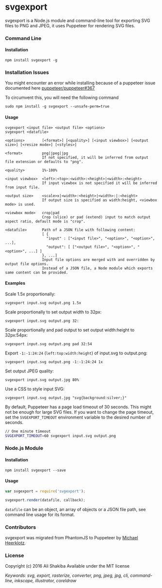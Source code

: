 # svgexport

svgexport is a Node.js module and command-line tool for exporting SVG files to PNG and JPEG, it uses Puppeteer for rendering SVG files.

### Command Line

#### Installation
```
npm install svgexport -g
```

### Installation Issues
You might encounter an error while installing because of a puppeteer issue documented here
[puppeteer/puppeteer#367](https://github.com/puppeteer/puppeteer/issues/367)

To circumvent this, you will need the following command
```
sudo npm install -g svgexport --unsafe-perm=true
```

#### Usage
```usage
svgexport <input file> <output file> <options>
svgexport <datafile>

<options>        [<format>] [<quality>] [<input viewbox>] [<output size>] [<resize mode>] [<styles>]

<format>         png|jpeg|jpg
                 If not specified, it will be inferred from output file extension or defaults to "png".

<quality>        1%-100%

<input viewbox>  <left>:<top>:<width>:<height>|<width>:<height>
                 If input viewbox is not specified it will be inferred from input file.

<output size>    <scale>x|<width>:<height>|<width>:|:<height>
                 If output size is specified as width:height, <viewbox mode> is used.

<viewbox mode>   crop|pad
                 Crop (slice) or pad (extend) input to match output aspect ratio, default mode is "crop".

<datafile>       Path of a JSON file with following content:
                 [ {
                   "input" : ["<input file>", "<option>", "<option>", ...],
                   "output": [ ["<output file>", "<option>", "<option>", ...] ]
                 }, ...]
                 Input file options are merged with and overridden by output file options.
                 Instead of a JSON file, a Node module which exports same content can be provided.
```

#### Examples

Scale 1.5x proportionally:
```
svgexport input.svg output.png 1.5x
```

Scale proportionally to set output width to 32px:
```
svgexport input.svg output.png 32:
```

Scale proportionally and pad output to set output width:height to 32px:54px:
```
svgexport input.svg output.png pad 32:54
```

Export `-1:-1:24:24` (`left:top:width:height`) of input.svg to output.png:
```
svgexport input.svg output.png -1:-1:24:24 1x
```

Set output JPEG quality:
```
svgexport input.svg output.jpg 80%
```

Use a CSS to style input SVG:
```
svgexport input.svg output.jpg "svg{background:silver;}"
```

By default, Puppeteer has a page load timeout of 30 seconds. This might not be
enough for large SVG files. If you want to change the page timeout, set the
`SVGEXPORT_TIMEOUT` environment variable to the desired number of seconds.
```bash
// One minute timeout
SVGEXPORT_TIMEOUT=60 svgexport input.svg output.png
```

### Node.js Module

#### Installation
```
npm install svgexport --save
```

#### Usage

```javascript
var svgexport = require('svgexport');

svgexport.render(datafile, callback);
```
`datafile` can be an object, an array of objects or a JSON file path, see command line usage for its format.

### Contributors

svgexport was migrated from PhantomJS to Puppeteer by [Michael Heerklotz](https://github.com/MichaelHeerklotz).

### License

Copyright (c) 2016 Ali Shakiba
Available under the MIT license

*Keywords: svg, export, rasterize, converter, png, jpeg, jpg, cli, command-line, inkscape, illustrator, coreldraw*
